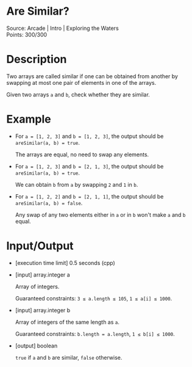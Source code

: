 # Are Similar?
Source: Arcade | Intro | Exploring the Waters <br>
Points: 300/300

# Description

Two arrays are called similar if one can be obtained from another by swapping at most one pair of elements in one of the arrays.

Given two arrays `a` and `b`, check whether they are similar.

# Example

* For `a = [1, 2, 3]` and `b = [1, 2, 3]`, the output should be
  `areSimilar(a, b) = true`.

  The arrays are equal, no need to swap any elements.

* For `a = [1, 2, 3]` and `b = [2, 1, 3]`, the output should be
`  areSimilar(a, b) = true`.

  We can obtain `b` from `a` by swapping `2` and `1` in `b`.

* For `a = [1, 2, 2]` and `b = [2, 1, 1]`, the output should be
  `areSimilar(a, b) = false`.

  Any swap of any two elements either in `a` or in `b` won't make `a` and `b` equal.

# Input/Output

* [execution time limit] 0.5 seconds (cpp)

* [input] array.integer a

  Array of integers.

  Guaranteed constraints:
  `3 ≤ a.length ≤ 105`,
  `1 ≤ a[i] ≤ 1000`.

* [input] array.integer b

  Array of integers of the same length as `a`.

  Guaranteed constraints:
  `b.length = a.length`,
  `1 ≤ b[i] ≤ 1000`.

* [output] boolean

  `true` if `a` and `b` are similar, `false` otherwise.
